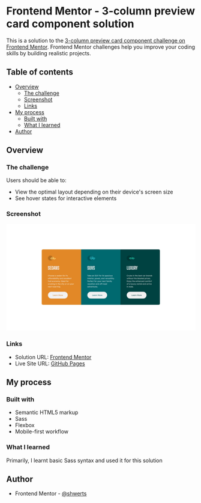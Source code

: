 # Frontend Mentor - 3-column preview card component solution

This is a solution to the [3-column preview card component challenge on Frontend Mentor](https://www.frontendmentor.io/challenges/3column-preview-card-component-pH92eAR2-). Frontend Mentor challenges help you improve your coding skills by building realistic projects. 

## Table of contents

- [Overview](#overview)
  - [The challenge](#the-challenge)
  - [Screenshot](#screenshot)
  - [Links](#links)
- [My process](#my-process)
  - [Built with](#built-with)
  - [What I learned](#what-i-learned)
- [Author](#author)
## Overview

### The challenge

Users should be able to:

- View the optimal layout depending on their device's screen size
- See hover states for interactive elements

### Screenshot

![](./screenshot.jpg)

### Links

- Solution URL: [Frontend Mentor](https://www.frontendmentor.io/solutions/3-column-preview-card-component-using-sass-xQ72t3eFnV)
- Live Site URL: [GitHub Pages](https://shwerts.github.io/3-column-preview-card-component/)

## My process

### Built with

- Semantic HTML5 markup
- Sass
- Flexbox
- Mobile-first workflow

### What I learned

Primarily, I learnt basic Sass syntax and used it for this solution

## Author

- Frontend Mentor - [@shwerts](https://www.frontendmentor.io/profile/shwerts)
